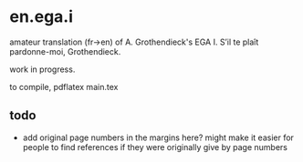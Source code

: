 # en.ega.i

amateur translation (fr->en) of A. Grothendieck's EGA I.
S’il te plaît pardonne-moi, Grothendieck.

work in progress.

to compile, pdflatex main.tex

## todo

- add original page numbers in the margins here? might make it easier for people to find references if they were originally give by page numbers
